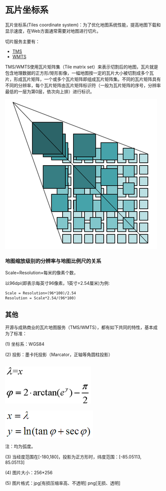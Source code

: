 #   瓦片坐标系
瓦片坐标系(Tiles coordinate system)：为了优化地图系统性能，提高地图下载和显示速度，在Web方面通常需要对地图进行切片。

切片服务主要有：
- [TMS](./osgeo/tms.md)
- [WMTS](./ogc-standards/wmts.md)

TMS/WMTS使用瓦片矩阵集（Tile matrix set）来表示切割后的地图，瓦片就是包含地理数据的正方形/矩形影像，一幅地图按一定的瓦片大小被切割成多个瓦片，形成瓦片矩阵，一个或多个瓦片矩阵即组成瓦片矩阵集。不同的瓦片矩阵具有不同的分辨率，每个瓦片矩阵由瓦片矩阵标识符（一般为瓦片矩阵的序号，分辨率最低的一层为第0层，依次向上排）进行标识。

![](../assets/20.png)

### 地图缩放级别的分辨率与地图比例尺的关系
Scale=Resolution×每米的像素个数，

以96dpi(即表示每英寸96像素，1英寸=2.54厘米)为例:

    Scale = Resolution×(96*100)/2.54
    Resolution = Scale*2.54/(96*100)
##  其他
开源与成熟商业的瓦片地图服务（TMS/WMTS），都有如下共同的特性，基本成为了标准：

(1) 坐标系：WGS84

(2) 投影：墨卡托投影（Marcator，正轴等角圆柱投影）

![](../assets/16.png "Web墨卡托投影")
-------------------------------------------
![](../assets/17.png "Web墨卡托投影")

注：均为弧度。

(3) 当经度范围在[-180,180]，投影为正方形时，纬度范围：[-85.05113, 85.05113]

(4) 图片大小：256*256

(5) 图片格式：jpg[有损压缩率高、不透明]   png[无损、透明]